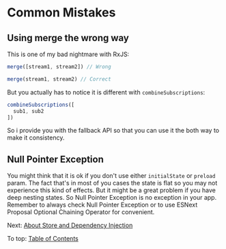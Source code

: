 # Common Mistakes

## Using merge the wrong way

This is one of my bad nightmare with RxJS:

```jsx
merge([stream1, stream2]) // Wrong

merge(stream1, stream2) // Correct
```

But you actually has to notice it is different with `combineSubscriptions`:

```jsx
combineSubscriptions([
  sub1, sub2
])
```

So i provide you with the fallback API so that you can use it the both way to make it consistency.

## Null Pointer Exception

You might think that it is ok if you don't use either `initialState` or `preload` param. The fact that's in most of you cases the state is flat so you may not experience this kind of effects. But it might be a great problem if you have deep nesting states. So Null Pointer Exception is no exception in your app. Remember to always check Null Pointer Exception or to use ESNext Proposal Optional Chaining Operator for convenient.

Next: [About Store and Dependency Injection](StoreAndDI.md)

To top: [Table of Contents](Wiki.md)
